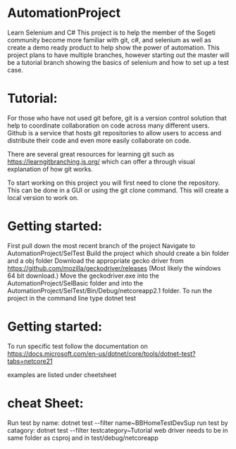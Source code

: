 # AutomationProject
Learn Selenium and C#
This project is to help the member of the Sogeti community become more familiar with git, c#, and selenium as well as create a demo ready product to help show the power of automation.
This project plans to have multiple branches, however starting out the master will be a tutorial branch showing the basics of selenium and how to set up a test case. 

# Tutorial:
For those who have not used git before, git is a version control solution that help to coordinate collaboration on code across many different users. Github is a service that hosts git repositories to allow users to access and distribute their code and even more easily collaborate on code. 

There are several great resources for learning git such as https://learngitbranching.js.org/ which can offer a through visual explanation of how git works. 

To start working on this project you will first need to clone the repository. This can be done in a GUI or using the git clone <url> command. This will create a local version to work on. 

# Getting started:
First pull down the most recent branch of the project
Navigate to AutomationProject/SelTest
Build the project which should create a bin folder and a obj folder 
Download the appropriate gecko driver from https://github.com/mozilla/geckodriver/releases (Most likely the windows 64 bit download.)
Move the geckodriver.exe into the AutomationProject/SelBasic folder and into the AutomationProject/SelTest/Bin/Debug/netcoreapp2.1 folder.
To run the project in the command line type dotnet test

# Getting started:
To run specific test follow the documentation on https://docs.microsoft.com/en-us/dotnet/core/tools/dotnet-test?tabs=netcore21

examples are listed under cheetsheet

# cheat Sheet:
Run test by name: dotnet test --filter name~BBHomeTestDevSup
run test by catagory: dotnet test --filter testcategory~Tutorial
web driver needs to be in same folder as csproj and in test/debug/netcoreapp
